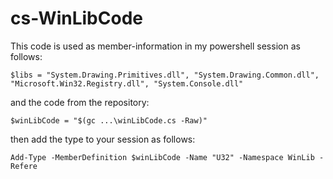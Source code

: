 # cs-WinLibCode
This code is used as member-information in my powershell session as follows:
```
$libs = "System.Drawing.Primitives.dll", "System.Drawing.Common.dll", "Microsoft.Win32.Registry.dll", "System.Console.dll"
```
and the code from the repository: 
```
$winLibCode = "$(gc ...\winLibCode.cs -Raw)"
```
then add the type to your session as follows:
```
Add-Type -MemberDefinition $winLibCode -Name "U32" -Namespace WinLib -Refere
